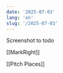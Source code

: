 ```yaml
---
date: '2025-07-03'
lang: 'en'
slug: '/2025-07-03'
---
```


Screenshot to todo

[[MarkRight]]

[[Pitch Places]]
